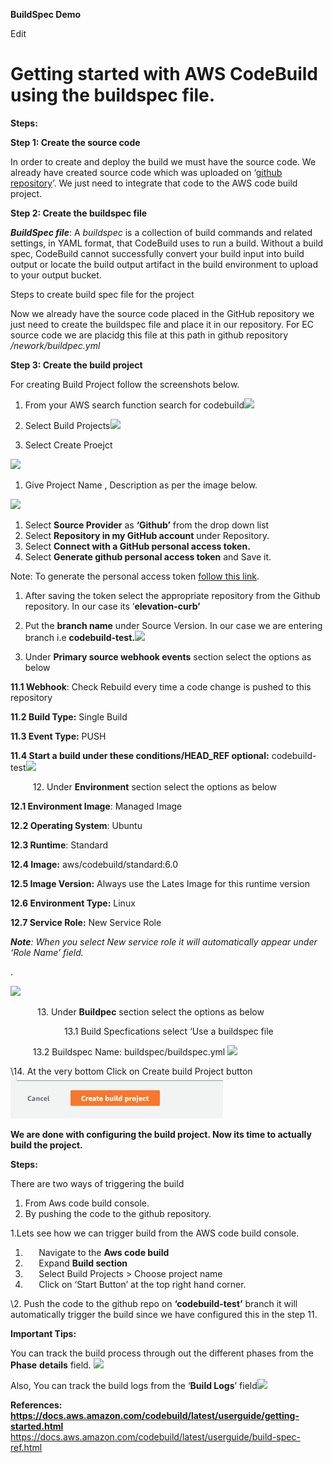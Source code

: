 ﻿**BuildSpec Demo**

Edit
# **Getting started with AWS CodeBuild using the buildspec file.**

**Steps:**

**Step 1: Create the source code**

In order to create and deploy the build we must have the source code. We already have created source code which was uploaded on ‘[github repository](https://github.com/Tech9Apps/elevation-curb.git)’. We just need to integrate that code to the AWS code build project. 


**Step 2: Create the buildspec file**

***BuildSpec file***: A *buildspec* is a collection of build commands and related settings, in YAML format, that CodeBuild uses to run a build. Without a build spec, CodeBuild cannot successfully convert your build input into build output or locate the build output artifact in the build environment to upload to your output bucket.

Steps to create build spec file for the project



Now we already have the source code placed in the GitHub repository we just need to create the buildspec file and place it in our repository. For EC source code we are placidg this file at this path in github repository */nework/buildpec.yml*


**Step 3: Create the build project**

For creating Build Project follow the screenshots below.

1. From your AWS search function search for codebuild![](create-source-code.png)

1. Select Build Projects![](select-build-projects.png)
1. Select Create Proejct

![](create-build-project.png)

1. Give Project Name , Description as per the image below.

![](project-configuration.png)


1. Select **Source Provider** as **‘Github’** from the drop down list
1. Select **Repository in my GitHub account** under Repository.
1. Select **Connect with a GitHub personal access token.**
1. Select **Generate github personal  access  token** and Save it.

Note: To generate the personal access token [follow this link](https://docs.github.com/en/enterprise-server@3.4/authentication/keeping-your-account-and-data-secure/creating-a-personal-access-token).

1. After saving the token select the appropriate repository from the Github repository. In our case its ‘**elevation-curb’**
1. Put the **branch name** under Source Version.  In our case we are entering branch i.e **codebuild-test.![](select-source.png)**


1. Under  **Primary source webhook events** section select the options as below

**11.1 Webhook**: Check Rebuild every time a code change is pushed to this repository

**11.2 Build Type:** Single Build

**11.3 Event Type:** PUSH

**11.4 Start a build under these conditions/HEAD\_REF optional:** codebuild-test![](webhook-events.png)





`     `12. Under **Environment** section select the options as below

**12.1 Environment Image**: Managed Image

**12.2  Operating System**: Ubuntu

**12.3 Runtime**: Standard

**12.4 Image:** aws/codebuild/standard:6.0

**12.5 Image Version:** Always use the Lates Image for this runtime version

**12.6 Environment Type:** Linux

**12.7 Service Role:** New Service Role

***Note**: When you select New service role it will automatically appear under ‘Role Name’ field.*

.

![](environment.png)

`      `13.  Under **Buildpec** section select the options as below

`            `13.1 Build Specfications select ‘Use a buildspec file

`     `13.2 Buildspec Name: buildspec/buildspec.yml   ![](buildspec.png)

\14. At the very  bottom Click on Create build Project button ![](build-project-button.png)














**We are done with configuring the build project. Now its time to actually build the project.** 

**Steps:** 

There are two ways of triggering the build 

1. From Aws code build console. 
1. By pushing the code to the github repository.

1.Lets see how we can trigger build from the AWS code build console.

1. `   `Navigate to the **Aws code build**
1. `   `Expand **Build section**
1. `   `Select Build Projects > Choose project name
1. `   `Click on ‘Start Button’ at the top right hand corner.

\2. Push the code to the github repo on **‘codebuild-test’** branch it will automatically trigger the build since we have configured this in the step 11.















**Important Tips:** 

You can track the build process through out the different phases from the **Phase** **details** field. ![](phase-details.png)

Also, You can track the build logs from the ‘**Build Logs**’ field![](build-logs.png)



**References: <https://docs.aws.amazon.com/codebuild/latest/userguide/getting-started.html>**
<https://docs.aws.amazon.com/codebuild/latest/userguide/build-spec-ref.html>






